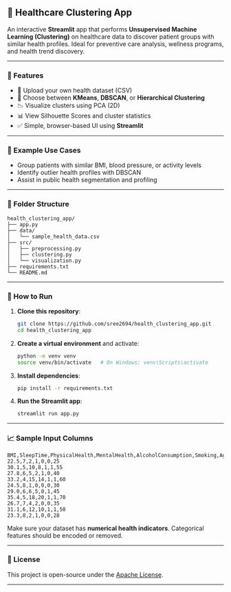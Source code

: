## 🏥 Healthcare Clustering App

An interactive **Streamlit** app that performs **Unsupervised Machine Learning (Clustering)** on healthcare data to discover patient groups with similar health profiles. Ideal for preventive care analysis, wellness programs, and health trend discovery.

---

### 📌 Features

- 📁 Upload your own health dataset (CSV)
- 🧪 Choose between **KMeans**, **DBSCAN**, or **Hierarchical Clustering**
- 📉 Visualize clusters using PCA (2D)
- 📊 View Silhouette Scores and cluster statistics
- ✅ Simple, browser-based UI using **Streamlit**

---

### 🧬 Example Use Cases

- Group patients with similar BMI, blood pressure, or activity levels
- Identify outlier health profiles with DBSCAN
- Assist in public health segmentation and profiling

---

### 📂 Folder Structure

```
health_clustering_app/
├── app.py
├── data/
│   └── sample_health_data.csv
├── src/
│   ├── preprocessing.py
│   ├── clustering.py
│   └── visualization.py
├── requirements.txt
└── README.md
```

---

### 🚀 How to Run

1. **Clone this repository**:
   ```bash
   git clone https://github.com/sree2694/health_clustering_app.git
   cd health_clustering_app
   ```

2. **Create a virtual environment** and activate:
   ```bash
   python -m venv venv
   source venv/bin/activate   # On Windows: venv\Scripts\activate
   ```

3. **Install dependencies**:
   ```bash
   pip install -r requirements.txt
   ```

4. **Run the Streamlit app**:
   ```bash
   streamlit run app.py
   ```

---

### 📈 Sample Input Columns

```csv
BMI,SleepTime,PhysicalHealth,MentalHealth,AlcoholConsumption,Smoking,Age
22.5,7,2,1,0,0,25
30.1,5,10,8,1,1,55
27.8,6,5,2,1,0,40
33.2,4,15,14,1,1,60
24.5,8,1,0,0,0,30
29.0,6,6,5,0,1,45
35.4,5,18,20,1,1,70
26.7,7,4,2,0,0,35
31.1,6,12,10,1,1,50
23.3,8,2,1,0,0,28
```

Make sure your dataset has **numerical health indicators**. Categorical features should be encoded or removed.

---

### 📜 License

This project is open-source under the [Apache License](LICENSE).

---